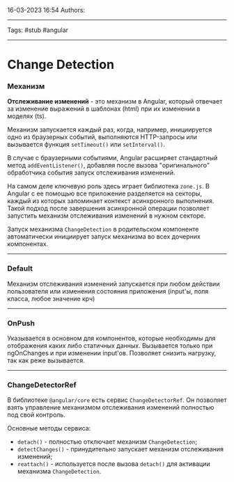 16-03-2023
16:54
Authors: 
***
Tags: #stub #angular 
***
# Change Detection

### Механизм

**Отслеживание изменений** - это механизм в Angular, который отвечает за изменение выражений в шаблонах (html) при их изменении в моделях (ts).

Механизм запускается каждый раз, когда, например, инициируется одно из браузерных событий, выполняются HTTP-запросы или вызывается функция `setTimeout()` или `setInterval()`.

В случае с браузерными событиями, Angular расширяет стандартный метод `addEventListener()`, добавляя после вызова "оригинального" обработчика события запуск отслеживания изменений.

На самом деле ключевую роль здесь играет библиотека `zone.js`. В Angular с ее помощью все приложение разделяется на секторы, каждый из которых запоминает контекст асинхронного выполнения. Такой подход после завершения асинхронной операции позволяет запустить механизм отслеживания изменений в нужном секторе.

Запуск механизма `ChangeDetection` в родительском компоненте автоматически инициирует запуск механизма во всех дочерних компонентах.

---

### Default

Механизм отслеживания изменений запускается при любом действии пользователя или изменения состояния приложения (input'ы, поля класса, любое значение крч)

---

### OnPush

Указывается в основном для компонентов, которые необходимы для отображения каких либо статичных данных. Вызывается только при ngOnChanges и при изменении input'ов. Позволяет снизить нагрузку, так как реже вызывается.

---

### ChangeDetectorRef

В библиотеке `@angular/core` есть сервис `ChangeDetectorRef`. Он позволяет взять управление механизмом отслеживания изменений полностью под свой контроль.

Основные методы сервиса:

-   `detach()` - полностью отключает механизм `ChangeDetection`;
-   `detectChanges()` - принудительно запускает механизм отслеживания изменений;
-   `reattach()` - используется после вызова `detach()` для активации механизма `ChangeDetection`.

